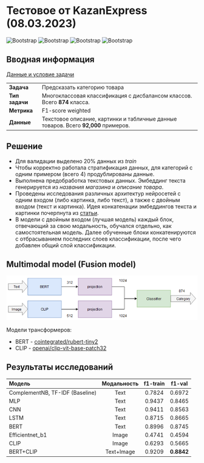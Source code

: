 # Тестовое от KazanExpress (08.03.2023)
![Bootstrap](https://img.shields.io/badge/-PyTorch-05122A?style=flat-square&logo=PyTorch&color=353535) ![Bootstrap](https://img.shields.io/badge/-Scikit%20Learn-05122A?style=flat-square&logo=Scikit-Learn&color=353535) ![Bootstrap](https://img.shields.io/badge/-Pandas-05122A?style=flat-square&logo=Pandas&color=353535) ![Bootstrap](https://img.shields.io/badge/🤗-Hugging%20Face-05122A?style=flat-square&logo=Hugging-Face&color=353535)
## Вводная информация
[Данные и условие задачи](https://remarkable-cockatoo-98b.notion.site/KazanExpress-d1c9915724544e1693afd0ca1b61a957)

|||
|:---|---|
|**Задача**| Предсказать категорию товара|
|**Тип задачи**|Многоклассовая классификация с дисбалансом классов. Всего **874** класса.|
|**Метрика**| F1-score weighted|
|**Данные**| Текстовое описание, картинки и табличные данные товаров. Всего **92,000** примеров.|

## Решение
+ Для валидации выделено 20% данных из *train*
+ Чтобы корректно работала стратификация данных, для категорий с одним примером (всего 4) продублированы данные.
+ Выполнена предобработка текстовых данных. Эмбеддинг текста генерируется из *названия магазина* и *описание товара*.
+ Проведены исследования различных архитектур нейросетей с одним входом (либо картинка, либо текст), а также с двойным входом (текст и картинка). Идея конкатенации эмбеддингов текста и картинки почерпнута из [статьи](https://www.researchgate.net/publication/347688606_Image_and_Text_fusion_for_UPMC_Food-101_using_BERT_and_CNNs).
+ В модели с двойным входом (лучшая модель) каждый блок, отвечающий за свою модальность, обучался отдельно, как самостоятельная модель. Далее обученные блоки конкатенируются с отбрасыванием последних слоев классификации, после чего добавлен общий слой классификации. 

## Multimodal model (Fusion model)
![Диаграмма](img/Диаграмма.png)

Модели трансформеров:
+ BERT - [cointegrated/rubert-tiny2](https://huggingface.co/cointegrated/rubert-tiny2)
+ CLIP - [openai/clip-vit-base-patch32](https://huggingface.co/openai/clip-vit-base-patch32)

## Результаты исследований
|Модель|Модальность|f1-train|f1-val|
|:---|:---:|:---:|:---:|
|ComplementNB, TF-IDF (Baseline)|Text|0.7824|0.6972|
|MLP|Text|0.9437|0.8465|
|CNN|Text|0.9411|0.8563|
|LSTM|Text|0.8715|0.8665|
|BERT|Text|0.8996|0.8745|
|Efficientnet_b1|Image|0.4741|0.4594|
|CLIP|Image|0.6293|0.5665|
|BERT+CLIP|Text+Image|0.9209|**0.8842**|







